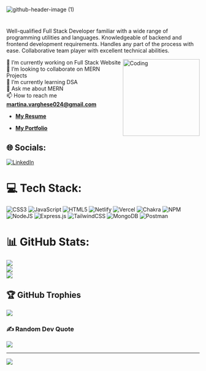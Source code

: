 ![github-header-image (1)](https://user-images.githubusercontent.com/107464455/216859399-c82c5a7c-a74f-418a-9bc2-b08cf44a6792.png)




#

<p> Well-qualified Full Stack Developer familiar with a wide range of programming utilities and languages. Knowledgeable of backend and frontend development requirements. Handles any part of the process with ease. Collaborative team player with excellent technical abilities.</p>
<img align="right" alt="Coding" width="200" src="https://miro.medium.com/max/1400/1*qdAW1TjCN57h1lbuuzvchg.gif" />

🔭 I’m currently working on Full Stack Website<br>👯 I’m looking to collaborate on MERN Projects<br>🌱 I’m currently learning DSA<br>💬 Ask me about MERN<br>
 📫 How to reach me **martina.varghese024@gmail.com**
 - **<a target="_blank" href="https://drive.google.com/file/d/1WbqbTDISRSHejj4ctPoLnoaZJc5MFNYO/view?usp=share_linkf">My Resume</a>**


- **<a href="https://martina024.github.io/">My Portfolio</a>**



## 🌐 Socials:
[![LinkedIn](https://img.shields.io/badge/LinkedIn-%230077B5.svg?logo=linkedin&logoColor=white)](https://linkedin.com/in/https://www.linkedin.com/in/martinavarghese) 

# 💻 Tech Stack:
![CSS3](https://img.shields.io/badge/css3-%231572B6.svg?style=for-the-badge&logo=css3&logoColor=white) ![JavaScript](https://img.shields.io/badge/javascript-%23323330.svg?style=for-the-badge&logo=javascript&logoColor=%23F7DF1E) ![HTML5](https://img.shields.io/badge/html5-%23E34F26.svg?style=for-the-badge&logo=html5&logoColor=white) ![Netlify](https://img.shields.io/badge/netlify-%23000000.svg?style=for-the-badge&logo=netlify&logoColor=#00C7B7) ![Vercel](https://img.shields.io/badge/vercel-%23000000.svg?style=for-the-badge&logo=vercel&logoColor=white) ![Chakra](https://img.shields.io/badge/chakra-%234ED1C5.svg?style=for-the-badge&logo=chakraui&logoColor=white) ![NPM](https://img.shields.io/badge/NPM-%23000000.svg?style=for-the-badge&logo=npm&logoColor=white) ![NodeJS](https://img.shields.io/badge/node.js-6DA55F?style=for-the-badge&logo=node.js&logoColor=white) ![Express.js](https://img.shields.io/badge/express.js-%23404d59.svg?style=for-the-badge&logo=express&logoColor=%2361DAFB) ![TailwindCSS](https://img.shields.io/badge/tailwindcss-%2338B2AC.svg?style=for-the-badge&logo=tailwind-css&logoColor=white) ![MongoDB](https://img.shields.io/badge/MongoDB-%234ea94b.svg?style=for-the-badge&logo=mongodb&logoColor=white) ![Postman](https://img.shields.io/badge/Postman-FF6C37?style=for-the-badge&logo=postman&logoColor=white)
# 📊 GitHub Stats:
![](https://github-readme-stats.vercel.app/api?username=martina024&theme=calm&hide_border=false&include_all_commits=true&count_private=true)<br/>
![](https://github-readme-streak-stats.herokuapp.com/?user=martina024&theme=calm&hide_border=false)<br/>
![](https://github-readme-stats.vercel.app/api/top-langs/?username=martina024&theme=calm&hide_border=false&include_all_commits=true&count_private=true&layout=compact)

## 🏆 GitHub Trophies
![](https://github-profile-trophy.vercel.app/?username=martina024&theme=chalk&no-frame=false&no-bg=false&margin-w=4)

### ✍️ Random Dev Quote
![](https://quotes-github-readme.vercel.app/api?type=horizontal&theme=gruvbox)

---
[![](https://visitcount.itsvg.in/api?id=martina024&icon=1&color=0)](https://visitcount.itsvg.in)

<!-- Proudly created with GPRM ( https://gprm.itsvg.in ) -->


<!-- <h1 align="center">Hi 👋, I'm Martina Varghese</h1>
<h3 align="center">An Aspiring MERN Developer</h3>
<p><b>About me-:</b> Well-qualified Full Stack Developer familiar with a wide range of programming utilities and languages. Knowledgeable of backend and frontend development requirements. Handles any part of the process with ease. Collaborative team player with excellent technical abilities.</p> -->



<!-- <img align="right" alt="Coding" width="200" src="https://miro.medium.com/max/1400/1*qdAW1TjCN57h1lbuuzvchg.gif" /> -->



<!-- - 🌱 I’m currently learning **React,DSA** -->

<!-- - 💬 Ask me about **MERN** -->

<!-- - 📫 How to reach me **martina.varghese024@gmail.com** -->
<!-- - **<a target="_blank" href="https://drive.google.com/file/d/1WbqbTDISRSHejj4ctPoLnoaZJc5MFNYO/view?usp=share_linkf">My Resume</a>** -->


<!-- - **<a href="https://martina024.github.io/">My Portfolio</a>** -->

<!-- - **<a href="https://www.linkedin.com/in/martinavarghese">LinkedIn</a>** -->

<!-- <h3 align="left">Connect with me:</h3>
<p align="left">
<a href="https://www.linkedin.com/in/martinavarghese" target="blank"><img align="center" src="https://raw.githubusercontent.com/rahuldkjain/github-profile-readme-generator/master/src/images/icons/Social/linked-in-alt.svg" alt="https://www.linkedin.com/in/martinavarghese" height="30" width="40" /></a>
</p>  -->

<!-- <h3 align="left">Languages and Tools:</h3>
<p align="left"> <a href="https://www.w3schools.com/css/" target="_blank" rel="noreferrer"> <img src="https://raw.githubusercontent.com/devicons/devicon/master/icons/css3/css3-original-wordmark.svg" alt="css3" width="40" height="40"/> </a> <a href="https://expressjs.com" target="_blank" rel="noreferrer"> <img src="https://ih1.redbubble.net/image.438908244.6144/st,small,507x507-pad,600x600,f8f8f8.u2.svg" alt="express" width="40" height="40" color="white"/> </a> <a href="https://git-scm.com/" target="_blank" rel="noreferrer"> <img src="https://www.vectorlogo.zone/logos/git-scm/git-scm-icon.svg" alt="git" width="40" height="40"/> </a> <a href="https://www.w3.org/html/" target="_blank" rel="noreferrer"> <img src="https://raw.githubusercontent.com/devicons/devicon/master/icons/html5/html5-original-wordmark.svg" alt="html5" width="40" height="40"/> </a> <a href="https://developer.mozilla.org/en-US/docs/Web/JavaScript" target="_blank" rel="noreferrer"> <img src="https://raw.githubusercontent.com/devicons/devicon/master/icons/javascript/javascript-original.svg" alt="javascript" width="40" height="40"/> </a> <a href="https://jestjs.io" target="_blank" rel="noreferrer"> <img src="https://www.vectorlogo.zone/logos/jestjsio/jestjsio-icon.svg" alt="jest" width="40" height="40"/> </a> <a href="https://nodejs.org" target="_blank" rel="noreferrer"> <img src="https://raw.githubusercontent.com/devicons/devicon/master/icons/nodejs/nodejs-original-wordmark.svg" alt="nodejs" width="40" height="40"/> </a> <a href="https://reactjs.org/" target="_blank" rel="noreferrer"> <img src="https://raw.githubusercontent.com/devicons/devicon/master/icons/react/react-original-wordmark.svg" alt="react" width="40" height="40"/> </a> </p> -->




<!-- <p>&nbsp;<img align="center" src="https://github-readme-stats.vercel.app/api?username=martina024&show_icons=true&locale=en" alt="martina024" /></p>
<p align="left"> <img src="https://komarev.com/ghpvc/?username=martina024&label=Profile%20views&color=0e75b6&style=flat" alt="martina024" /> </p>

<p align="left"> <a href="https://github.com/ryo-ma/github-profile-trophy"><img src="https://github-profile-trophy.vercel.app/?username=martina024" alt="martina024" /></a> </p>

<p><img align="center" src="https://github-readme-streak-stats.herokuapp.com/?user=martina024&" alt="martina024" /></p> -->

